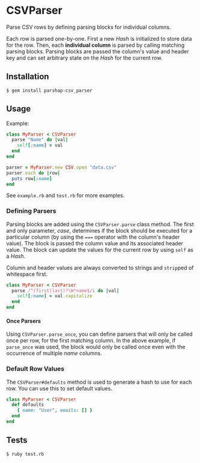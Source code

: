 # CSVParser

Parse CSV rows by defining parsing blocks for individual columns.

Each row is parsed one-by-one. First a new *Hash* is initialized to
store data for the row. Then, each **individual column** is parsed by
calling matching parsing blocks. Parsing blocks are passed the column's
value and header key and can set arbitrary state on the *Hash* for the
current row.

## Installation

```
$ gem install parshap-csv_parser
```

## Usage

Example:

```rb
class MyParser < CSVParser
  parse "Name" do |val|
    self[:name] = val
  end
end

parser = MyParser.new CSV.open "data.csv"
parser.each do |row|
  puts row[:name]
end
```

See `example.rb` and `test.rb` for more examples.

### Defining Parsers

Parsing blocks are added using the `CSVParser.parse` class method. The
first and only parameter, *case*, determines if the block should be
executed for a particular column (by using the `===` operator with the
column's header value). The block is passed the column value and its
associated header value. The block can update the values for the current
row by using `self` as a *Hash*.

Column and header values are always converted to strings and `strip`ped
of whitespace first.

```rb
class MyParser < CSVParser
  parse /^(first|last)?\W*name$/i do |val|
    self[:name] = val.capitalize
  end
end
```

#### Once Parsers

Using `CSVParser.parse_once`, you can define parsers that will only be
called once per row, for the first matching column. In the above
example, if `parse_once` was used, the block would only be called once
even with the occurrence of multiple *name* columns.

### Default Row Values

The `CSVParser#defaults` method is used to generate a hash to use for
each row. You can use this to set default values.

```rb
class MyParser < CSVParser
  def defaults
    { name: "User", emails: [] }
  end
end
```

## Tests

```
$ ruby test.rb
```
